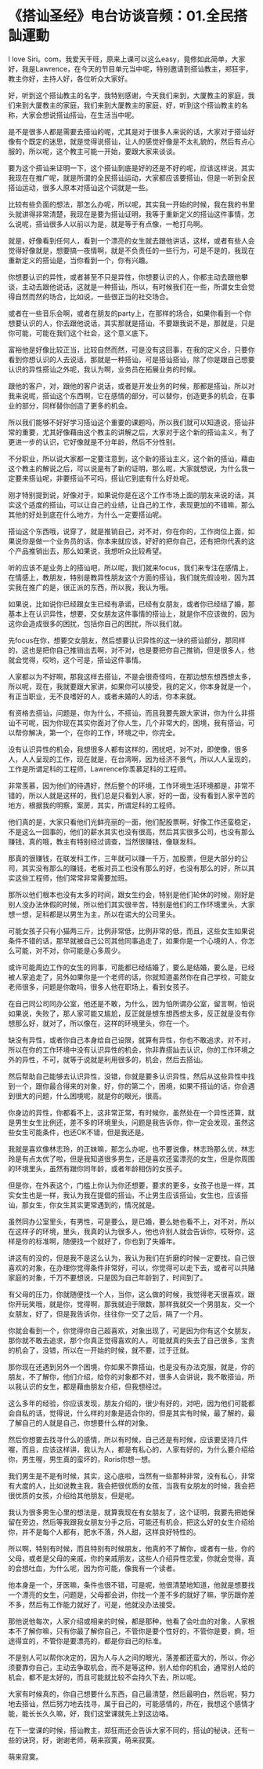 # 《搭讪圣经》电台访谈音频：01.全民搭訕運動

I love Siri。com，我爱天干旺，原来上课可以这么easy，竟修如此简单，大家好，我是Lawrence，在今天的节目单元当中呢，特别邀请到搭讪教主，郑狂宇，教主你好，主持人好，各位听众大家好。

好，听到这个搭讪教主的名字，我特别感谢，今天我们来到，大厦教主的家庭，我们来到大厦教主的家庭，我们来到大厦教主的家庭，好，听到这个搭讪教主的名称，大家会想说搭讪搭讪，在生活当中呢。

是不是很多人都是需要去搭讪的呢，尤其是对于很多人来说的话，大家对于搭讪好像有个既定的迷思，就是觉得说搭讪，让人的感觉好像是不太礼貌的，然后有点心服的，所以呢，这个教主可能一开始，要跟大家来谈谈。

要为这个搭讪来证明一下，这个搭讪到底是好的还是不好的呢，应该这样说，其实我现在在推广呢，就是所谓的全民搭讪运动，大家都应该要搭讪，但是一听到全民搭讪运动，很多人原本对搭讪这个词就是一些。

比较有些负面的想法，那怎么办呢，所以呢，其实我一开始的时候，我在我的书里头就讲得非常清楚，我现在是要为搭讪证明，我等于重新定义的搭讪这件事情，怎么说呢，搭讪很多人以前以为是，就是等于有点像，一枪打鸟啊。

就是，好像看到任何人，看到一个漂亮的女生就去跟他讲话，这样，或者有些人会觉得好像就是，想要搞一夜情啊，就是不负责任的一些行为，可是不是的，我现在重新定义的搭讪是，当你看到一个，你有兴趣。

你想要认识的异性，或者甚至不只是异性，你想要认识的人，你都主动去跟他攀谈，主动去跟他说话，这就是一种搭讪，所以，有时候我们在一些，所谓女生会觉得自然而然的场合，比如说，一些很正当的社交场合。

或者在一些音乐会啊，或者在朋友的party上，在那样的场合，如果你看到一个你想要认识的人，你去跟他说话，其实那就是搭讪，不要跟我说不是，那就是，只是你可能，可能在我们这个社会，这个意义底下。

富裕他是好像比较正当，比较自然而然，可是没有这回事，在我的定义合，只要你看到你想认识的人去说话，那就是一种搭讪，可是搭讪搭讪，除了你是跟自己想要认识的异性搭讪之外呢，我认为啊，业务员在拓展业务的时候。

跟他的客户，对，跟他的客户说话，或者是开发业务的时候，那都是搭讪，所以对我来说呢，搭讪这个东西啊，它在感情的部分，可以替你，创造更多的机会，在事业的部分，同样替你创造了更多的机会。

所以我们能够不好好学习搭讪这个重要的课题吗，所以我们就可以知道说，搭讪非常的重要，尤其好像藉由这个教主的讲解之后，大家对于这个新的搭讪主义，有了更进一步的认识，它好像就是不分年龄，然后不分性别。

不分职业，所以说大家都一定要注意到，这个新的搭讪主义，这个新的搭讪，藉由这个教主的解说之后，可以说是有了新的证明，那么呢，大家就想说，为什么我一定要来搭讪呢，非要搭讪不可吗，搭讪它到底有什么好处呢。

刚才特别提到说，好像对于，如果说你是在这个工作市场上面的朋友来说的话，其实这个适度的搭讪，可以让自己的业绩，让自己的工作，表现更加的不错嘛，那么其他的好处到底在什么地方，为什么一定要搭讪呢。

搭讪这个东西哦，说穿了，就是推销自己，对不对，你在你的，工作岗位上面，如果说你是做一个业务员的话，你本来就应该，好好的把你自己，还有把你代表的这个产品推销出去，那么如果说，我想听众比较希望。

听的应该不是业务上的搭讪吧，所以呢，我们就来focus，我们来专注在感情上，在情感上，教朋友，特别是教异性朋友这个方面的搭讪，我们就先假设啦，因为其实我在推广的是，很正派的东西，所以我，我认为哦。

如果说，比如说你已经跟女生已经有承诺，已经有女朋友，或者你已经结了婚，那基本上在认识异性，想要，交女朋友这件事情的搭讪上，就是你不应该做的，因为这你会造成很多的困扰，包括你自己的困扰，所以我们就。

先focus在你，想要交女朋友，然后想要认识异性的这一块的搭讪部分，那同样的，这也是把你自己推销出去啊，对不对，也是要把你自己推销，但是很多人，他就会觉得，哎哟，这个可是，搭讪这件事情。

人家都以为不好啊，那我这样去搭讪，不是会很奇怪吗，在那边想东想西想太多，所以呢，现在，我就要跟大家讲，如果你可以接受，我的定义，你本身就是一个，有正当职业，无不良嗜好的人，或者未婚的人的话，你本来就。

有资格去搭讪，问题是，你为什么，不搭讪，而且我要先跟大家讲，你为什么非搭讪不可呢，因为你现在其实你面对了你人生，几个非常大的，困境，我有搭讪，可以帮你解决，第一个，在你的工作，环境之中，你完全。

没有认识异性的机会，我想很多人都有这样的，困扰吧，对不对，即使像，很多人，人人呈现的工作，现在就是，在台湾啊，因为经济不景气，所以人人呈现的，工作是所谓足科的工程师，Lawrence你羡慕足科的工程师。

非常羡慕，因为他们的待遇好，然后整个的环境，工作环境生活环境都是，非常不错的，所以人就是这样的，我们总是只看到人家，好的一面，没有看到人家辛苦的地方，根据我的明察，案房，其实，所谓足科的工程师。

他们真的是，大家只看他们光鲜亮丽的一面，他们配股票啊，好像工作还蛮稳定，不是这么一回事的，他们的薪水其实也没有很高，然后其实很多公司，也没有那么赚钱，真的哦，教主有特别经过调查，当然很赚钱，像联发科。

那真的很赚钱，在联发科工作，三年就可以赚一千万，加股票，但是大部分的公司，其实没有那么的赚钱，老板对员工也没有那么的好，也没有那么的好，所以其实这些工程师，他们常常非常需要加班。

那所以他们根本也没有太多的时间，跟女生约会，特别是他们轮休的时候，刚好是别人没办法休假的时候，所以他们其实很辛苦，特别是他们的工作环境里头，大家想一想，足科都是以男生为主，所以在诺大的公司里头。

可能女孩子只有小猫两三斤，比例非常低，比例非常的低，而且，这些女生如果说条件不错的话，那早就被自己公司其他同事追走了，如果你是一个心境的人，你怎么可能，对不对，你可能是心多周少。

或许可能周边工作的女生的同事，可能都已经结婚了，要么是结婚，要么是，已经被人家追走了，另外如果你是一个老师的话，你就知道虽然你在自己学校，可能女老师很多，问题是你敢吗，很多人他在职场上，看到女孩子。

在自己同公司同办公室，他还是不敢，为什么，因为怕所谓办公室，留言啊，怕说如果说，失败了，那人家可能又尴尬，反正就是想东想西想太多，反正就是没有你想那么好，就对了，所以像在，这样的环境里头，你在一个。

缺没有异性，或者你自己本身给自己设限，就算有异性，你也不敢追求，对不对，所以在你的工作环境中没有认识异性的机会，你非靠搭訕去认识，你的工作环境之外的异性，不可，就等于说就是利用很多的，机会，然后去搭讪。

然后帮助自己能够去认识异性，没错，你就是要多认识异性，然后从这些异性中找到一个，跟你最合得来的对象，好，你的第二个，困境，如果不搭讪的话，你会遇到很大的问题，什么困境呢，就是你的眼光，很高。

你身边的异性，你都看不上，这非常正常，有时候你，虽然处在一个异性还算，就是男生女生比例还，差不多的环境里头，问题是我告诉你，你一定会发现，虽然这些女生可能条件，也还OK不错，但是我还是。

我就是喜欢像林志玲，的正妹嘛，那怎么办呢，也不要说像，林志玲那么优，林志玲是有点太优了啦，但是我知道很多男生，还是喜欢还蛮漂亮的女生，但是你周围的环境里头，虽然有跟你同年龄，或者年龄相仿的女孩子。

但是你，在外表这个，门槛上你认为你还想要，要求的更多，女孩子也是一样，其实女生也是一样，我认为我在提倡的搭讪，不止男生应该搭讪，女生也，应该搭讪，那女生，你女生其实更常遇到的，情况就是。

虽然同办公室里头，有男性，可是要么，是已婚，要么她也看不上，对不对，所以在这样子的环境，里头，我真的认为很多人，他也许别人就会告诉你，哎呀你，这样是你的标准啊，随便找一个就好了，你也到了失婚年。

讲这有的没的，但是我不是这么认为，我认为我们在折磨的时候一定要找，自己很喜欢的对象，在办理你觉得条件非常好，可以，你觉得可以走下去，或者可以共赌家庭的对象，千万不要想说，只是因为自己年龄到了，时间到了。

有父母的压力，你就随便找一个人，当你，这么做的时候，我觉得老天很喜欢，跟你开玩笑哦，就是你，觉得啊，那我就迫于限数，那样我就交一个男朋友，交一个女朋友，好了，但是我告诉你，往往你一交了之后，隔了一个月。

你就会看到一个，你觉得你自己超喜欢，对象出现了，可是因为你有这个女朋友，那你就不敢去追求，那个你真正觉得喜欢的人，可能就真的失去了自己很多，宝贵的机会了，没错，所以在一开始的时候，就不要，过于迁就。

那你现在还遇到另外一个困境，你如果不靠搭讪，也是没有办法克服，就是，你的朋友，不了解你，他们介绍，给你的对象都不对，很多人会讲说，我不敢搭讪，所以我认识的女生，都是藉由朋友介绍，但我想经过。

这么多年的经验，你应该发现，朋友介绍的，很少有好的，对吧，因为他们可能都会自私的话，觉得说，什么样的对象是适合你的，但是其实有时候，最了解的，最了解自己的人就是自己，你想要什么样的对象。

然后你想要去找寻什么的感情，所以有时候，自己还是有时候，应该要坚持几件喔，而且，应该这样讲，我认为人，都是有私心的，人家有好的，为什么要介绍给你，男生喔，男生真的蛮坏的，Roris你想一想。

我们男生是不是有时候，其实，这心底啦，当然有一些那种非常，没有私心，非常有大度的人，比如说教主我，我会把很优质的女孩，当我有女朋友的时候，我会把很优质的女孩，介绍给其他朋友，但是呢。

我认为很多男生心里的想法是，就算我现在有女朋友了，这个证明，我要先把她保留在旁边，然后等我跟我女朋友分手之后，可能还有机会，把这么好的女生介绍给你，并不是每个人都有，肥水不落，外人甜，这样良好特性的。

所以啊，特别有时候，而且特别有时候朋友，他真的不了解你，或者有一些，你的父母，或者是父母的亲戚，你的亲戚朋友，这些人介绍异性恋爱，你就会觉得，真的会想吐血，为什么呢，因为你可能，像我有一个读者。

他本身是一个，牙医嘛，条件也很不错，可是呢，他很清楚地知道，他就是想要找一个漂亮的女生，问题是，父母都会讲，你找一个差不多的就好了嘛，学历跟你差不多，然后有工作能力就好了，可是，他就没办法接受。

那他说他每次，人家介绍或相亲的时候，都是那种，他看了会吐血的对象，人家根本不了解你嘛，只有你最了解你自己，不管你是要个性好的，不管你是要，痾，坦途得宜的，不管你是要漂亮的，都是你自己的标准。

不是别人可以帮你决定的，因为人与人之间的眼光，落差都还蛮大的，所以，你必须要靠你自己，主动去争取机会，而不是等这种，别人给你的机会，通常别人给的机会，都不是太好的，而且可能就比较不会持久下去，所以呢。

大家有时候真的，你自己想要什么东西，自己最清楚，然后最明白，然后呢，努力地去搭讪，然后努力地去找寻，属于自己的，可能感情的，所在，我想这个感情才能，能长长久久嘛，好，我们这堂课就先上到这边咯。

在下一堂课的时候，搭讪教主，郑狂雨还会告诉大家不同的，搭讪的秘诀，还有一些的诀窍，好，谢谢老师，萌来寂寞，萌来寂寞。

萌来寂寞。